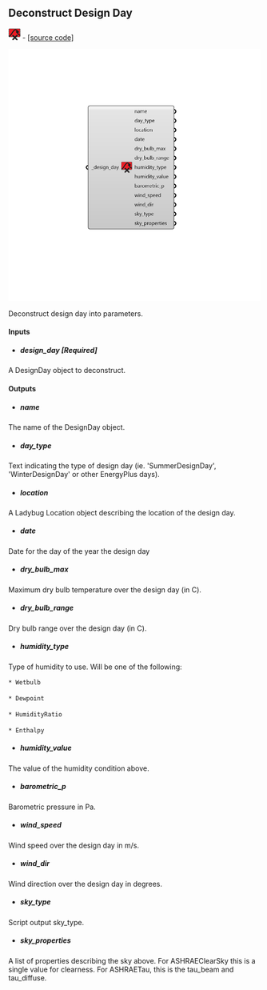 ## Deconstruct Design Day
![](../../images/icons/Deconstruct_Design_Day.png) - [[source code]](https://github.com/ladybug-tools/ladybug-grasshopper/blob/master/ladybug_grasshopper/src//LB%20Deconstruct%20Design%20Day.py)

![](../../images/components/Deconstruct_Design_Day.png)

Deconstruct design day into parameters.
 



#### Inputs
* ##### design_day [Required]
A DesignDay object to deconstruct. 

#### Outputs
* ##### name
The name of the DesignDay object. 
* ##### day_type
Text indicating the type of design day (ie. 'SummerDesignDay', 'WinterDesignDay' or other EnergyPlus days). 
* ##### location
A Ladybug Location object describing the location of the design day. 
* ##### date
Date for the day of the year the design day 
* ##### dry_bulb_max
Maximum dry bulb temperature over the design day (in C). 
* ##### dry_bulb_range
Dry bulb range over the design day (in C). 
* ##### humidity_type
Type of humidity to use. Will be one of the following: 

    * Wetbulb

    * Dewpoint

    * HumidityRatio

    * Enthalpy
* ##### humidity_value
The value of the humidity condition above. 
* ##### barometric_p
Barometric pressure in Pa. 
* ##### wind_speed
Wind speed over the design day in m/s. 
* ##### wind_dir
Wind direction over the design day in degrees. 
* ##### sky_type
Script output sky_type. 
* ##### sky_properties
A list of properties describing the sky above. For ASHRAEClearSky this is a single value for clearness. For ASHRAETau, this is the tau_beam and tau_diffuse. 